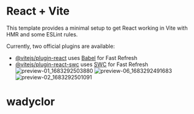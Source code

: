 # React + Vite

This template provides a minimal setup to get React working in Vite with HMR and some ESLint rules.

Currently, two official plugins are available:

- [@vitejs/plugin-react](https://github.com/vitejs/vite-plugin-react/blob/main/packages/plugin-react/README.md) uses [Babel](https://babeljs.io/) for Fast Refresh
- [@vitejs/plugin-react-swc](https://github.com/vitejs/vite-plugin-react-swc) uses [SWC](https://swc.rs/) for Fast Refresh
![preview-01_1683292503880](https://github.com/leovenom/UI-UX_website/assets/45887012/334fd156-e443-460b-be52-9eecef238bf6)
![preview-06_1683292491683](https://github.com/leovenom/UI-UX_website/assets/45887012/0dbbc631-ef90-4295-a9f1-ab431610329c)
![preview-02_1683292501091](https://github.com/leovenom/UI-UX_website/assets/45887012/337e363a-4a02-4ad3-bd61-bdc4bbeb2d9d)
# wadyclor
